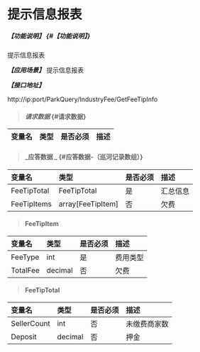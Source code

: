 # 提示信息报表

##### _【功能说明】_ {#【功能说明】}

提示信息报表

_**【应用场景】**_
提示信息报表

_**【接口地址】**_

http://ip:port/ParkQuery/IndustryFee/GetFeeTipInfo

> #### _请求数据_ {#请求数据}

| 变量名 | 类型 | 是否必须 | 描述 |
| :--- | :--- | :--- | :--- |



> #### _应答数据 _ {#应答数据-（巡河记录数组）}
| 变量名 | 类型 | 是否必须 | 描述 |
| :--- | :--- | :--- | :--- |
| FeeTipTotal | FeeTipTotal | 是 | 汇总信息 |
| FeeTipItems | array[FeeTipItem] | 否 |欠费 |




> #### FeeTipItem

| 变量名 | 类型 | 是否必须 | 描述 |
| :--- | :--- | :--- | :--- |
| FeeType | int | 是 | 费用类型 |
| TotalFee | decimal | 否 |欠费 |



> #### FeeTipTotal

| 变量名 | 类型 | 是否必须 | 描述 |
| :--- | :--- | :--- | :--- |
| SellerCount | int| 否 |未缴费商家数|
| Deposit | decimal | 否 | 押金 |













